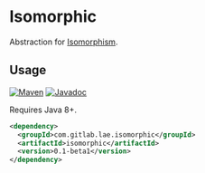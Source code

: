 # Isomorphic

Abstraction for [Isomorphism](https://en.wikipedia.org/wiki/Isomorphism).

## Usage

[![Maven](https://img.shields.io/maven-central/v/com.gitlab.lae.isomorphic/isomorphic.svg?color=blue&label=maven)](https://mvnrepository.com/artifact/com.gitlab.lae.isomorphic/isomorphic/latest) [![Javadoc](https://javadoc.io/badge/com.gitlab.lae.isomorphic/isomorphic.svg)](https://javadoc.io/doc/com.gitlab.lae.isomorphic/isomorphic)

Requires Java 8+.

```xml
<dependency>
  <groupId>com.gitlab.lae.isomorphic</groupId>
  <artifactId>isomorphic</artifactId>
  <version>0.1-beta1</version>
</dependency>
```

